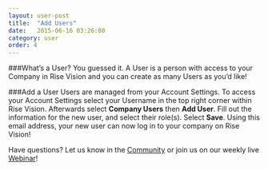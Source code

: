 ```yaml
---
layout: user-post
title:  "Add Users"
date:   2015-06-16 03:26:00
category: user
order: 4
---
```


###What’s a User?
You guessed it. A User is a person with access to your Company in Rise Vision and you can create as many Users as you’d like!

###Add a User
Users are managed from your Account Settings. To access your Account Settings select your Username in the top right corner within Rise Vision. Afterwards select **Company Users** then **Add User**. Fill out the information for the new user, and select their role(s). 
Select **Save**. Using this email address, your new user can now log in to your company on Rise Vision!

Have questions? Let us know in the [Community](http://community.risevision.com) or join us on our weekly live [Webinar](https://www.risevision.com/webinars)!